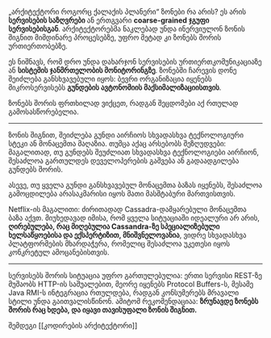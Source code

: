 „არქიტექტორი როგორც ქალაქის პლანერი“  ზონები რა არის? ეს არის **სერვისების საზღვრები** ან ერთგვარი **coarse-grained ჯგუფი სერვისებისგან**. არქიტექტორებმა ნაკლებად უნდა ინერვიულონ ზონის შიგნით მიმდინარე პროცესებზე, უფრო მეტად კი  ზონებს შორის ურთიერთობებზე.

ეს ნიშნავს, რომ დრო უნდა დახარჯონ სერვისების ურთიერთკომუნიკაციაზე ან **სისტემის ჯანმრთელობის მონიტორინგზე**. ზონებში ჩარევის დონე შეიძლება განსხვავებული იყოს: ბევრი ორგანიზაცია იყენებს მიკროსერვისებს **გუნდების ავტონომიის მაქსიმალიზაციისთვის**.

ზონებს შორის  ფრთხილად ვიქცეთ, რადგან შეცდომები აქ რთულად გამოსასწორებელია.

---

ზონის შიგნით, შეიძლება გუნდი აირჩიოს სხვადასხვა ტექნოლოგიური სტეკი ან მონაცემთა მაღაზია. თუმცა აქაც არსებობს შეზღუდვები: მაგალითად, თუ გუნდებს შეუძლიათ სხვადასხვა ტექნოლოგიები აირჩიონ, შესაძლოა გართულდეს დეველოპერების გაშვება ან გადაადგილება გუნდებს შორის.

ასევე, თუ ყველა გუნდი განსხვავებულ მონაცემთა ბაზას იყენებს, შესაძლოა გამოცდილება არასაკმარისი იყოს მათი მასშტაბური მართვისთვის.

Netflix-ის მაგალითი: ძირითადად Cassadra-დამყარებული მონაცემთა ბაზა აქვთ. მიუხედავად იმისა, რომ ყველა სიტუაციაში იდეალური არ არის, **ღირებულება, რაც მიღებულია Cassandra-ზე სპეციალიზებული ხელსაწყოებისა და ექსპერტიზით, მნიშვნელოვანია**, ვიდრე სხვადასხვა პლატფორმების მხარდაჭერა, რომელიც შესაძლოა უკეთესი იყოს კონკრეტულ ამოცანებისთვის.

---

სერვისებს შორის სიტუაცია უფრო გართულებულია: ერთი სერვისი REST-ზე მუშაობს HTTP-ის საშუალებით, მეორე იყენებს Protocol Buffers-ს, მესამე Java RMI-ს ინტეგრაცია რთულდება, რადგან კონსუმერებს მრავალი სტილი უნდა გაითვალისწინონ. ამიტომ რეკომენდაციაა: **ზრუნავდე ზონებს შორის რაც ხდება, და იყავი თავისუფალი ზონის შიგნით.**


შემდეგი [[კოდირების არქიტექტორი]]